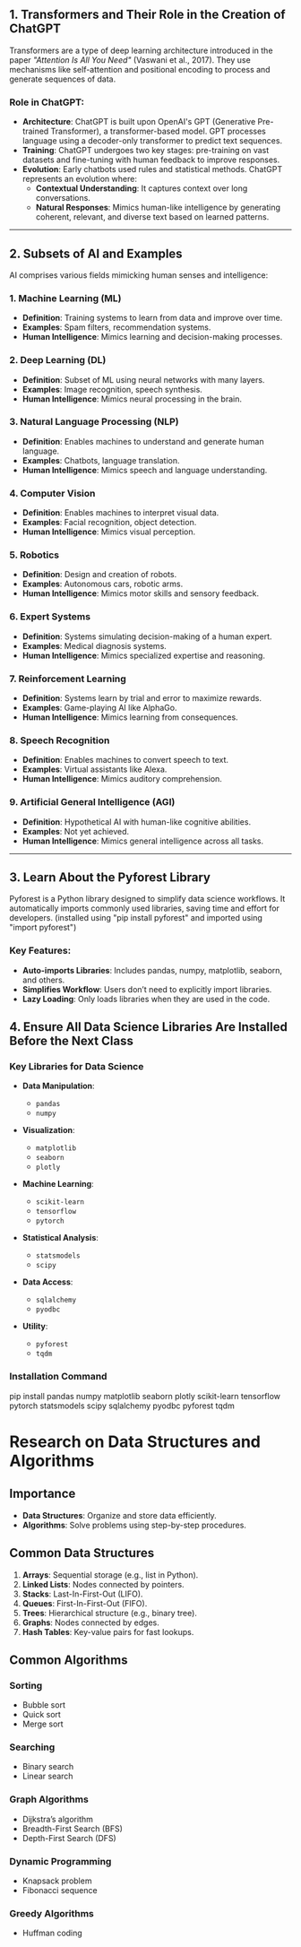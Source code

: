 

## 1. Transformers and Their Role in the Creation of ChatGPT  
Transformers are a type of deep learning architecture introduced in the paper *"Attention Is All You Need"* (Vaswani et al., 2017). They use mechanisms like self-attention and positional encoding to process and generate sequences of data.  

### Role in ChatGPT:  
- **Architecture**: ChatGPT is built upon OpenAI's GPT (Generative Pre-trained Transformer), a transformer-based model. GPT processes language using a decoder-only transformer to predict text sequences.  
- **Training**: ChatGPT undergoes two key stages: pre-training on vast datasets and fine-tuning with human feedback to improve responses.  
- **Evolution**: Early chatbots used rules and statistical methods. ChatGPT represents an evolution where:  
  - **Contextual Understanding**: It captures context over long conversations.  
  - **Natural Responses**: Mimics human-like intelligence by generating coherent, relevant, and diverse text based on learned patterns.  

---

## 2. Subsets of AI and Examples  
AI comprises various fields mimicking human senses and intelligence:  

### 1. **Machine Learning (ML)**  
   - **Definition**: Training systems to learn from data and improve over time.  
   - **Examples**: Spam filters, recommendation systems.  
   - **Human Intelligence**: Mimics learning and decision-making processes.  

### 2. **Deep Learning (DL)**  
   - **Definition**: Subset of ML using neural networks with many layers.  
   - **Examples**: Image recognition, speech synthesis.  
   - **Human Intelligence**: Mimics neural processing in the brain.  

### 3. **Natural Language Processing (NLP)**  
   - **Definition**: Enables machines to understand and generate human language.  
   - **Examples**: Chatbots, language translation.  
   - **Human Intelligence**: Mimics speech and language understanding.  

### 4. **Computer Vision**  
   - **Definition**: Enables machines to interpret visual data.  
   - **Examples**: Facial recognition, object detection.  
   - **Human Intelligence**: Mimics visual perception.  

### 5. **Robotics**  
   - **Definition**: Design and creation of robots.  
   - **Examples**: Autonomous cars, robotic arms.  
   - **Human Intelligence**: Mimics motor skills and sensory feedback.  

### 6. **Expert Systems**  
   - **Definition**: Systems simulating decision-making of a human expert.  
   - **Examples**: Medical diagnosis systems.  
   - **Human Intelligence**: Mimics specialized expertise and reasoning.  

### 7. **Reinforcement Learning**  
   - **Definition**: Systems learn by trial and error to maximize rewards.  
   - **Examples**: Game-playing AI like AlphaGo.  
   - **Human Intelligence**: Mimics learning from consequences.  

### 8. **Speech Recognition**  
   - **Definition**: Enables machines to convert speech to text.  
   - **Examples**: Virtual assistants like Alexa.  
   - **Human Intelligence**: Mimics auditory comprehension.  

### 9. **Artificial General Intelligence (AGI)**  
   - **Definition**: Hypothetical AI with human-like cognitive abilities.  
   - **Examples**: Not yet achieved.  
   - **Human Intelligence**: Mimics general intelligence across all tasks.  

---

## 3. Learn About the Pyforest Library  
Pyforest is a Python library designed to simplify data science workflows. It automatically imports commonly used libraries, saving time and effort for developers. (installed using "pip install pyforest" and imported using "import pyforest") 

### Key Features:  
- **Auto-imports Libraries**: Includes pandas, numpy, matplotlib, seaborn, and others.  
- **Simplifies Workflow**: Users don’t need to explicitly import libraries.  
- **Lazy Loading**: Only loads libraries when they are used in the code. 


## 4. Ensure All Data Science Libraries Are Installed Before the Next Class  

### Key Libraries for Data Science  
- **Data Manipulation**:  
  - `pandas`  
  - `numpy`  

- **Visualization**:  
  - `matplotlib`  
  - `seaborn`  
  - `plotly`  

- **Machine Learning**:  
  - `scikit-learn`  
  - `tensorflow`  
  - `pytorch`  

- **Statistical Analysis**:  
  - `statsmodels`  
  - `scipy`  

- **Data Access**:  
  - `sqlalchemy`  
  - `pyodbc`  

- **Utility**:  
  - `pyforest`  
  - `tqdm`  

### Installation Command  
pip install pandas numpy matplotlib seaborn plotly scikit-learn tensorflow pytorch statsmodels scipy sqlalchemy pyodbc pyforest tqdm


# Research on Data Structures and Algorithms  

## Importance  
- **Data Structures**: Organize and store data efficiently.  
- **Algorithms**: Solve problems using step-by-step procedures.  

## Common Data Structures  
1. **Arrays**: Sequential storage (e.g., list in Python).  
2. **Linked Lists**: Nodes connected by pointers.  
3. **Stacks**: Last-In-First-Out (LIFO).  
4. **Queues**: First-In-First-Out (FIFO).  
5. **Trees**: Hierarchical structure (e.g., binary tree).  
6. **Graphs**: Nodes connected by edges.  
7. **Hash Tables**: Key-value pairs for fast lookups.  

## Common Algorithms  

### Sorting  
- Bubble sort  
- Quick sort  
- Merge sort  

### Searching  
- Binary search  
- Linear search  

### Graph Algorithms  
- Dijkstra’s algorithm  
- Breadth-First Search (BFS)  
- Depth-First Search (DFS)  

### Dynamic Programming  
- Knapsack problem  
- Fibonacci sequence  

### Greedy Algorithms  
- Huffman coding  
 
